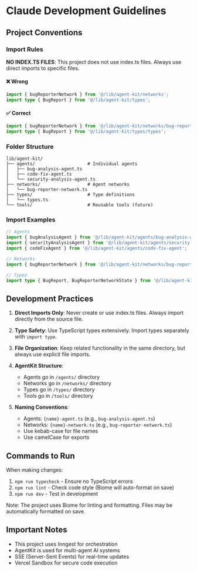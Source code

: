 # Claude Development Guidelines

## Project Conventions

### Import Rules

**NO INDEX.TS FILES**: This project does not use index.ts files. Always use direct imports to specific files.

#### ❌ Wrong
```typescript
import { bugReporterNetwork } from '@/lib/agent-kit/networks';
import type { BugReport } from '@/lib/agent-kit/types';
```

#### ✅ Correct
```typescript
import { bugReporterNetwork } from '@/lib/agent-kit/networks/bug-reporter-network';
import type { BugReport } from '@/lib/agent-kit/types/types';
```

### Folder Structure

```
lib/agent-kit/
├── agents/                    # Individual agents
│   ├── bug-analysis-agent.ts
│   ├── code-fix-agent.ts
│   └── security-analysis-agent.ts
├── networks/                  # Agent networks
│   └── bug-reporter-network.ts
├── types/                     # Type definitions
│   └── types.ts
└── tools/                     # Reusable tools (future)
```

### Import Examples

```typescript
// Agents
import { bugAnalysisAgent } from '@/lib/agent-kit/agents/bug-analysis-agent';
import { securityAnalysisAgent } from '@/lib/agent-kit/agents/security-analysis-agent';
import { codeFixAgent } from '@/lib/agent-kit/agents/code-fix-agent';

// Networks
import { bugReporterNetwork } from '@/lib/agent-kit/networks/bug-reporter-network';

// Types
import type { BugReport, BugReporterNetworkState } from '@/lib/agent-kit/types/types';
```

## Development Practices

1. **Direct Imports Only**: Never create or use index.ts files. Always import directly from the source file.

2. **Type Safety**: Use TypeScript types extensively. Import types separately with `import type`.

3. **File Organization**: Keep related functionality in the same directory, but always use explicit file imports.

4. **AgentKit Structure**: 
   - Agents go in `/agents/` directory
   - Networks go in `/networks/` directory
   - Types go in `/types/` directory
   - Tools go in `/tools/` directory

5. **Naming Conventions**:
   - Agents: `{name}-agent.ts` (e.g., `bug-analysis-agent.ts`)
   - Networks: `{name}-network.ts` (e.g., `bug-reporter-network.ts`)
   - Use kebab-case for file names
   - Use camelCase for exports

## Commands to Run

When making changes:
1. `npm run typecheck` - Ensure no TypeScript errors
2. `npm run lint` - Check code style (Biome will auto-format on save)
3. `npm run dev` - Test in development

Note: The project uses Biome for linting and formatting. Files may be automatically formatted on save.

## Important Notes

- This project uses Inngest for orchestration
- AgentKit is used for multi-agent AI systems
- SSE (Server-Sent Events) for real-time updates
- Vercel Sandbox for secure code execution